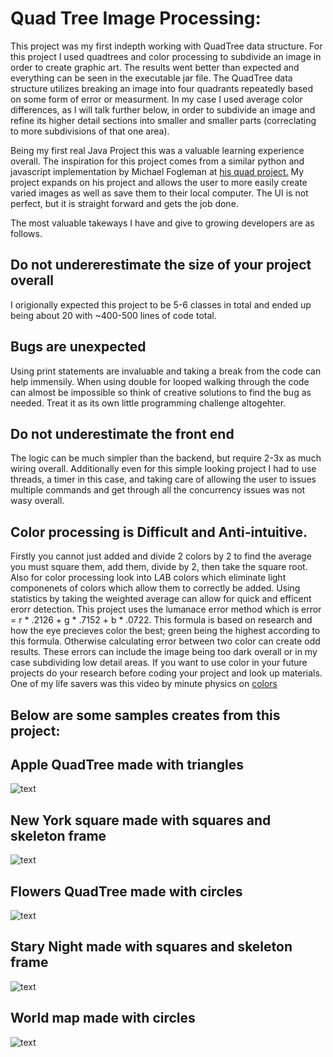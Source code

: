 # Quad Tree Image Processing:

This project was my first indepth working with QuadTree data structure. For this project I used quadtrees and color processing to subdivide an image in order to create graphic art. The results went better than expected and everything can be seen in the executable jar file. The QuadTree data structure utilizes breaking an image into four quadrants repeatedly based on some form of error or measurment. In my case I used average color differences, as I will talk further below, in order to subdivide an image and refine its higher detail sections into smaller and smaller parts (correclating to more subdivisions of that one area).

Being my first real Java Project this was a valuable learning experience overall. The inspiration for this project comes from a similar python and javascript implementation by Michael Fogleman at [his quad project.](https://github.com/fogleman/Quads) My project expands on his project and allows the user to more easily create varied images as well as save them to their local computer. The UI is not perfect, but it is straight forward and gets the job done.

The most valuable takeways I have and give to growing developers are as follows.
## Do not undererestimate the size of your project overall 
I origionally expected this project to be 5-6 classes in total and ended up being about 20 with ~400-500 lines of code total.
## Bugs are unexpected 
Using print statements are invaluable and taking a break from the code can help immensily. When using double for looped walking through the code can almost be impossible so think of creative solutions to find the bug as needed. Treat it as its own little programming challenge altogehter.
## Do not underestimate the front end
The logic can be much simpler than the backend, but require 2-3x as much wiring overall. Additionally even for this simple looking project I had to use threads, a timer in this case, and taking care of allowing the user to issues multiple commands and get through all the concurrency issues was not wasy overall.
## Color processing is Difficult and Anti-intuitive. 
Firstly you cannot just added and divide 2 colors by 2 to find the average you must square them, add them, divide by 2, then take the square root. Also for color processing look into L*A*B colors which eliminate light componenets of colors which allow them to correctly be added. 
Using statistics by taking the weighted average can allow for quick and efficent erorr detection. This project uses the lumanace error method which is error = r * .2126 + g * .7152 + b * .0722. This formula is based on research and how the eye precieves color the best; green being the highest according to this formula. Otherwise calculating error between two color can create odd results. These errors can include the image being too dark overall or in my case subdividing low detail areas. If you want to use color in your future projects do your research before coding your project and look up materials. One of my life savers was this video by minute physics on  [colors](https://www.youtube.com/watch?v=LKnqECcg6Gw)

## Below are some samples creates from this project:

## Apple QuadTree made with triangles
![text](http://i.imgur.com/gL5rbNb.png, "Apple QuadTree made with triangles")

## New York square made with squares and skeleton frame
![text](http://i.imgur.com/yIHrweL.png, "New York square made with squares and skeleton frame")

## Flowers QuadTree made with circles
![text](http://i.imgur.com/7XjNu91.png, "Flowers QuadTree made with circles")

## Stary Night made with squares and skeleton frame
![text](http://i.imgur.com/SURBJY9.png, "Stary Night made with squares and skeleton frame")

## World map made with circles
![text](http://i.imgur.com/uAaeL8O.png, "World map made with circles")
